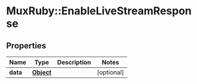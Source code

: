 # MuxRuby::EnableLiveStreamResponse

## Properties
Name | Type | Description | Notes
------------ | ------------- | ------------- | -------------
**data** | [**Object**](.md) |  | [optional] 


